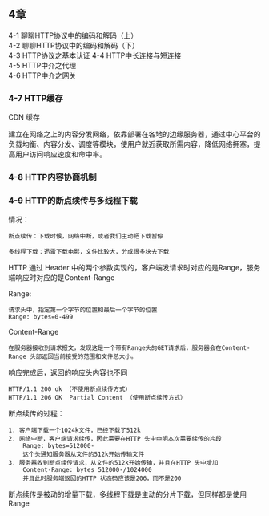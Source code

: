 ## 4章

4-1 聊聊HTTP协议中的编码和解码（上）	
4-2 聊聊HTTP协议中的编码和解码（下）	
4-3 HTTP协议之基本认证	
4-4 HTTP中长连接与短连接	
4-5 HTTP中介之代理	
4-6 HTTP中介之网关	
###  4-7 HTTP缓存

CDN 缓存

建立在网络之上的内容分发网络，依靠部署在各地的边缘服务器，通过中心平台的负载均衡、内容分发、调度等模块，使用户就近获取所需内容，降低网络拥塞，提高用户访问响应速度和命中率。



###  4-8 HTTP内容协商机制
###  4-9 HTTP的断点续传与多线程下载

情况：

	断点续传：下载时候，网络中断，或者我们主动把下载暂停
	
	多线程下载：迅雷下载电影，文件比较大，分成很多块去下载
	

HTTP 通过 Header 中的两个参数实现的，客户端发请求时对应的是Range，服务端响应时对应的是Content-Range

Range:
	
	请求头中，指定第一个字节的位置和最后一个字节的位置
	Range: bytes=0-499
	
Content-Range
	
	在服务器接收到请求报文，发现这是一个带有Range头的GET请求后，服务器会在Content-Range 头部返回当前接受的范围和文件总大小。
	
响应完成后，返回的响应头内容也不同
	
	HTTP/1.1 200 ok （不使用断点续传方式）
	HTTP/1.1 206 OK  Partial Content （使用断点续传方式）
	
	
断点续传的过程：

	1. 客户端下载一个1024k文件，已经下载了512k
	2. 网络中断，客户端请求续传，因此需要在HTTP 头中申明本次需要续传的片段
		Range: bytes=512000-
		这个头通知服务器从文件的512k开始传输文件
	3. 服务器收到断点续传请求，从文件的512k开始传输，并且在HTTP 头中增加
		Content-Range: bytes 512000-/1024000
		并且此时服务端返回的HTTP 状态码应该是206，而不是200




断点续传是被动的增量下载，多线程下载是主动的分片下载，但同样都是使用 Range










